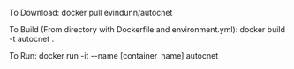 To Download:
    docker pull evindunn/autocnet

To Build (From directory with Dockerfile and environment.yml):
    docker build -t autocnet .

To Run:
    docker run -it --name [container_name] autocnet

